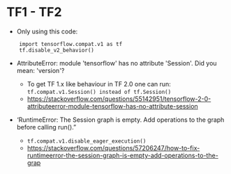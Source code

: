 # TF1 - TF2
+ Only using this code:
```
    import tensorflow.compat.v1 as tf
    tf.disable_v2_behavior()
  ```
+ AttributeError: module 'tensorflow' has no attribute 'Session'. Did you mean: 'version'?
  + To get TF 1.x like behaviour in TF 2.0 one can run: `tf.compat.v1.Session() instead of tf.Session()`
  + https://stackoverflow.com/questions/55142951/tensorflow-2-0-attributeerror-module-tensorflow-has-no-attribute-session
  
+ ‘RuntimeError: The Session graph is empty. Add operations to the graph before calling run().”
  + `tf.compat.v1.disable_eager_execution()`
  + https://stackoverflow.com/questions/57206247/how-to-fix-runtimeerror-the-session-graph-is-empty-add-operations-to-the-grap